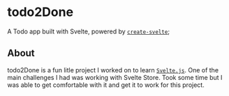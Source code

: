 # todo2Done

A Todo app built with Svelte, powered by [`create-svelte`](https://github.com/sveltejs/kit/tree/master/packages/create-svelte);

## About

todo2Done is a fun litle project I worked on to learn [`Svelte.js`](https://github.com/). One of the main challenges I had was working with Svelte Store. Took some time but I was able to get comfortable with it and get it to work for this project.
